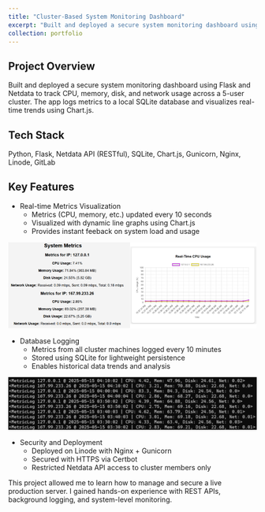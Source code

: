 ```yaml
---
title: "Cluster-Based System Monitoring Dashboard"
excerpt: "Built and deployed a secure system monitoring dashboard using Flask and Netdata to track CPU, memory, disk, and network metrics across a 5-user cluster.<br/><img src='/images/metrics.png'>"
collection: portfolio
---
```


## Project Overview
Built and deployed a secure system monitoring dashboard using Flask and Netdata to track CPU, memory, disk, and network usage across a 5-user cluster. The app logs metrics to a local SQLite database and visualizes real-time trends using Chart.js.

## Tech Stack
Python, Flask, Netdata API (RESTful), SQLite, Chart.js, Gunicorn, Nginx, Linode, GitLab

## Key Features
* Real-time Metrics Visualization
    * Metrics  (CPU, memory, etc.) updated every 10 seconds
    * Visualized with dynamic line graphs using Chart.js
    * Provides instant feeback on system load and usage

![Live metrics](/images/metrics.png)

* Database Logging
    * Metrics from all cluster machines logged every 10 minutes
    * Stored using SQLite for lightweight persistence
    * Enables historical data trends and analysis

![Database logs](/images/database.png)

* Security and Deployment
    * Deployed on Linode with Nginx + Gunicorn
    * Secured with HTTPS via Certbot
    * Restricted Netdata API access to cluster members only

This project allowed me to learn how to manage and secure a live production server. I gained hands-on experience with REST APIs, background logging, and system-level monitoring.